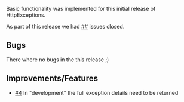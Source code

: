 Basic functionality was implemented for this initial release of HttpExceptions.

As part of this release we had [##](https://github.com/ofpinewood/http-exceptions/milestone/1?closed=1) issues closed.

## Bugs
There where no bugs in the this release ;)

## Improvements/Features
* [#4](https://github.com/ofpinewood/http-exceptions/issues/4) In "development" the full exception details need to be returned
